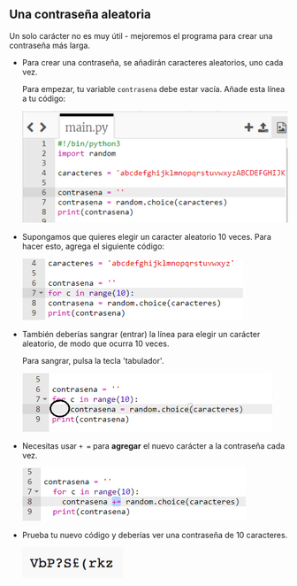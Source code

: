 ## Una contraseña aleatoria

Un solo carácter no es muy útil - mejoremos el programa para crear una contraseña más larga.



+ Para crear una contraseña, se añadirán caracteres aleatorios, uno cada vez.

    Para empezar, tu variable `contrasena` debe estar vacía. Añade esta línea a tu código:

    ![captura de pantalla](images/passwords-empty.png)

+ Supongamos que quieres elegir un caracter aleatorio 10 veces. Para hacer esto, agrega el siguiente código:

    ![captura de pantalla](images/passwords-repeat.png)

+ También deberías sangrar (entrar) la línea para elegir un carácter aleatorio, de modo que ocurra 10 veces.

    Para sangrar, pulsa la tecla 'tabulador'.

    ![captura de pantalla](images/passwords-indent.png)

+ Necesitas usar `+ =` para __agregar__ el nuevo carácter a la contraseña cada vez.

    ![captura de pantalla](images/passwords-add.png)

+ Prueba tu nuevo código y deberías ver una contraseña de 10 caracteres.

    ![captura de pantalla](images/passwords-10-test.png)



